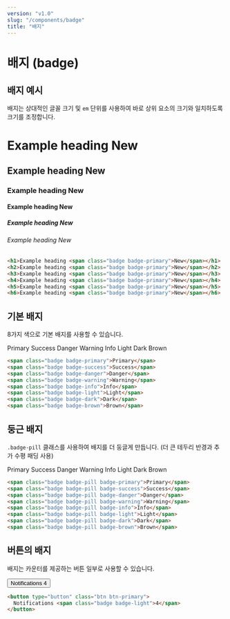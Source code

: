 ```yaml
---
version: "v1.0"
slug: "/components/badge"
title: "배지"
---
```


# 배지 (badge)

## 배지 예시
배지는 상대적인 글꼴 크기 및 ```em``` 단위를 사용하여 바로 상위 요소의 크기와 일치하도록 크기를 조정합니다.
<div class="card">
<div class="card-body">
<h1>Example heading <span class="badge badge-primary">New</span></h1>
<h2>Example heading <span class="badge badge-primary">New</span></h2>
<h3>Example heading <span class="badge badge-primary">New</span></h3>
<h4>Example heading <span class="badge badge-primary">New</span></h4>
<h5>Example heading <span class="badge badge-primary">New</span></h5>
<h6>Example heading <span class="badge badge-primary">New</span></h6>
</div>

```html
<h1>Example heading <span class="badge badge-primary">New</span></h1>
<h2>Example heading <span class="badge badge-primary">New</span></h2>
<h3>Example heading <span class="badge badge-primary">New</span></h3>
<h4>Example heading <span class="badge badge-primary">New</span></h4>
<h5>Example heading <span class="badge badge-primary">New</span></h5>
<h6>Example heading <span class="badge badge-primary">New</span></h6>
```
</div>

## 기본 배지
8가지 색으로 기본 배지를 사용할 수 있습니다.
<div class="card">
<div class="card-body">
<span class="badge badge-primary">Primary</span>
<span class="badge badge-success">Success</span>
<span class="badge badge-danger">Danger</span>
<span class="badge badge-warning">Warning</span>
<span class="badge badge-info">Info</span>
<span class="badge badge-light">Light</span>
<span class="badge badge-dark">Dark</span>
<span class="badge badge-brown">Brown</span>
</div>

```html
<span class="badge badge-primary">Primary</span>
<span class="badge badge-success">Success</span>
<span class="badge badge-danger">Danger</span>
<span class="badge badge-warning">Warning</span>
<span class="badge badge-info">Info</span>
<span class="badge badge-light">Light</span>
<span class="badge badge-dark">Dark</span>
<span class="badge badge-brown">Brown</span>
```
</div>

## 둥근 배지
```.badge-pill``` 클래스를 사용하여 배지를 더 둥글게 만듭니다. (더 큰 테두리 반경과 추가 수평 패딩 사용)
<div class="card">
<div class="card-body">
<span class="badge badge-pill badge-primary">Primary</span>
<span class="badge badge-pill badge-success">Success</span>
<span class="badge badge-pill badge-danger">Danger</span>
<span class="badge badge-pill badge-warning">Warning</span>
<span class="badge badge-pill badge-info">Info</span>
<span class="badge badge-pill badge-light">Light</span>
<span class="badge badge-pill badge-dark">Dark</span>
<span class="badge badge-pill badge-brown">Brown</span>
</div>

```html
<span class="badge badge-pill badge-primary">Primary</span>
<span class="badge badge-pill badge-success">Success</span>
<span class="badge badge-pill badge-danger">Danger</span>
<span class="badge badge-pill badge-warning">Warning</span>
<span class="badge badge-pill badge-info">Info</span>
<span class="badge badge-pill badge-light">Light</span>
<span class="badge badge-pill badge-dark">Dark</span>
<span class="badge badge-pill badge-brown">Brown</span>
```
</div>


## 버튼의 배지
배지는 카운터를 제공하는 버튼 일부로 사용할 수 있습니다.
<div class="card">
<div class="card-body">
<button type="button" class="btn btn-primary">
  Notifications <span class="badge badge-light">4</span>
</button>
</div>

```html
<button type="button" class="btn btn-primary">
  Notifications <span class="badge badge-light">4</span>
</button>
```
</div>

